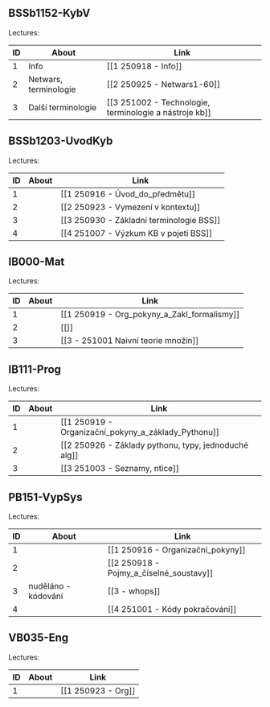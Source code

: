 ## BSSb1152-KybV
Lectures:

| ID  | About                 | Link                                                   |
| --- | --------------------- | ------------------------------------------------------ |
| 1   | Info                  | [[1 250918 - Info]]                                    |
| 2   | Netwars, terminologie | [[2 250925 - Netwars1-60]]                             |
| 3   | Další terminologie    | [[3 251002 - Technologie, terminologie a nástroje kb]] |
## BSSb1203-UvodKyb
Lectures:

| ID  | About | Link                                     |
| --- | ----- | ---------------------------------------- |
| 1   |       | [[1 250916 - Úvod_do_předmětu]]          |
| 2   |       | [[2 250923 - Vymezení v kontextu]]       |
| 3   |       | [[3 250930 - Základní terminologie BSS]] |
| 4   |       | [[4 251007 - Výzkum KB v pojetí BSS]]    |
## IB000-Mat
Lectures:

| ID  | About | Link                                        |
| --- | ----- | ------------------------------------------- |
| 1   |       | [[1 250919 - Org_pokyny_a_Zakl_formalismy]] |
| 2   |       | [[]]                                        |
| 3   |       | [[3 - 251001 Naivní teorie množin]]         |
## IB111-Prog
Lectures:

| ID  | About | Link                                                 |
| --- | ----- | ---------------------------------------------------- |
| 1   |       | [[1 250919 - Organizační_pokyny_a_základy_Pythonu]]  |
| 2   |       | [[2 250926 - Základy pythonu, typy, jednoduché alg]] |
| 3   |       | [[3 251003 - Seznamy, ntice]]                        |
## PB151-VypSys
Lectures:

| ID  | About               | Link                                    |
| --- | ------------------- | --------------------------------------- |
| 1   |                     | [[1 250916 - Organizační_pokyny]]       |
| 2   |                     | [[2 250918 - Pojmy_a_číselné_soustavy]] |
| 3   | nuděláno - kódování | [[3 - whops]]                           |
| 4   |                     | [[4 251001 - Kódy pokračování]]         |
## VB035-Eng
Lectures:

| ID  | About | Link               |
| --- | ----- | ------------------ |
| 1   |       | [[1 250923 - Org]] |
